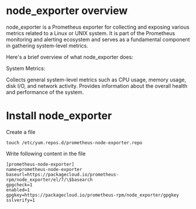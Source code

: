 # node_exporter overview
node_exporter is a Prometheus exporter for collecting and exposing various metrics related to a Linux or UNIX system. It is part of the Prometheus monitoring and alerting ecosystem and serves as a fundamental component in gathering system-level metrics.

Here's a brief overview of what node_exporter does:

System Metrics:

Collects general system-level metrics such as CPU usage, memory usage, disk I/O, and network activity.
Provides information about the overall health and performance of the system.

# Install node_exporter
Create a file 
```
touch /etc/yum.repos.d/prometheus-node-exporter.repo
```
Write following content in the file
```
[prometheus-node-exporter]
name=prometheus-node-exporter
baseurl=https://packagecloud.io/prometheus-rpm/node_exporter/el/7/\$basearch
gpgcheck=1
enabled=1
gpgkey=https://packagecloud.io/prometheus-rpm/node_exporter/gpgkey
sslverify=1
```

